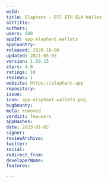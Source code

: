 ```yaml
---
wsId: 
title: Elaphant - BTC ETH ELA Wallet
altTitle: 
authors: 
users: 500
appId: app.elaphant.wallets
appCountry: 
released: 2020-10-08
updated: 2021-05-03
version: 1.99.15
stars: 4.8
ratings: 10
reviews: 1
website: https://elaphant.app
repository: 
issue: 
icon: app.elaphant.wallets.png
bugbounty: 
meta: removed
verdict: fewusers
appHashes: 
date: 2023-01-02
signer: 
reviewArchive: 
twitter: 
social: 
redirect_from: 
developerName: 
features: 

---
```


